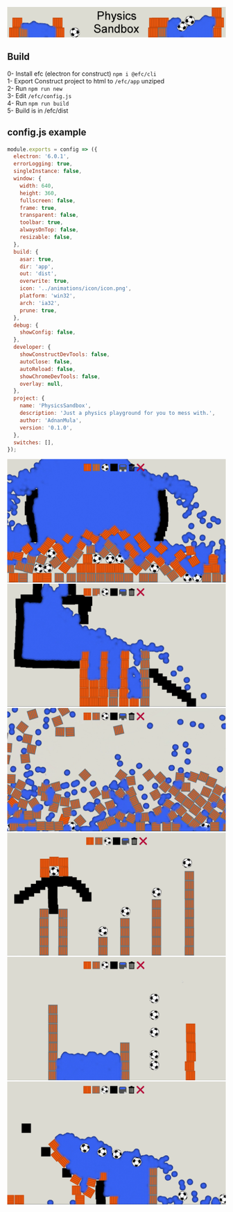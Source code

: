 ![](animations/media/banner/banner1.png)  

## Build

0- Install efc (electron for construct) `npm i @efc/cli`  
1- Export Construct project to html to `/efc/app` unziped  
2- Run `npm run new`  
3- Edit `/efc/config.js`  
4- Run `npm run build`  
5- Build is in /efc/dist  

## config.js example

```javascript
module.exports = config => ({
  electron: '6.0.1',
  errorLogging: true,
  singleInstance: false,
  window: {
    width: 640,
    height: 360,
    fullscreen: false,
    frame: true,
    transparent: false,
    toolbar: true,
    alwaysOnTop: false,
    resizable: false,
  },
  build: {
    asar: true,
    dir: 'app',
    out: 'dist',
    overwrite: true,
    icon: '../animations/icon/icon.png',
    platform: 'win32',
    arch: 'ia32',
    prune: true,
  },
  debug: {
    showConfig: false,
  },
  developer: {
    showConstructDevTools: false,
    autoClose: false,
    autoReload: false,
    showChromeDevTools: false,
    overlay: null,
  },
  project: {
    name: 'PhysicsSandbox',
    description: 'Just a physics playground for you to mess with.',
    author: 'AdnanMula',
    version: '0.1.0',
  },
  switches: [],
});
```

![](animations/media/screenshots/new/3.png) 
![](animations/media/screenshots/new/5.png) 
![](animations/media/screenshots/new/6.png) 
![](animations/media/screenshots/new/1.png) 
![](animations/media/screenshots/new/2.png) 
![](animations/media/screenshots/new/4.png) 
